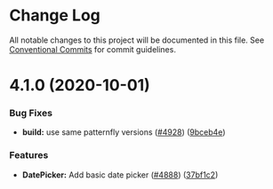 # Change Log

All notable changes to this project will be documented in this file.
See [Conventional Commits](https://conventionalcommits.org) for commit guidelines.

# 4.1.0 (2020-10-01)


### Bug Fixes

* **build:** use same patternfly versions ([#4928](https://github.com/patternfly/patternfly-react/issues/4928)) ([9bceb4e](https://github.com/patternfly/patternfly-react/commit/9bceb4e0d7f246eac50ed20aead11b982bc82f7a))


### Features

* **DatePicker:** Add basic date picker ([#4888](https://github.com/patternfly/patternfly-react/issues/4888)) ([37bf1c2](https://github.com/patternfly/patternfly-react/commit/37bf1c2acc0dfdff57fa388fa9242ea578f0aeaf))
